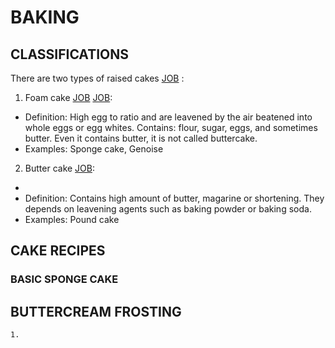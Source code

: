 # BAKING

## CLASSIFICATIONS

There are two types of raised cakes [JOB](http://www.joyofbaking.com/CakeMaking.html) : 

1. Foam cake [JOB](http://www.joyofbaking.com/FoamCakes.htm) [JOB](http://www.joyofbaking.com/FoamCakesTechniques.html): 
 
- Definition: High egg to ratio and are leavened by the air beatened into whole eggs or egg whites. Contains: flour, sugar, eggs, and sometimes butter. Even it contains butter, it is not called buttercake.  
- Examples: Sponge cake, Genoise 
2. Butter cake [JOB](http://www.joyofbaking.com/ButterCakes.html):
- 
- Definition: Contains high amount of butter, magarine or shortening. They depends on leavening agents such as baking powder or baking soda.
- Examples: Pound cake
    
## CAKE RECIPES

### BASIC SPONGE CAKE
## BUTTERCREAM FROSTING
    1. 
